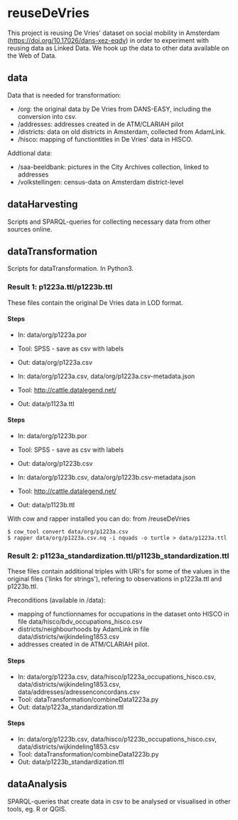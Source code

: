# reuseDeVries

This project is reusing De Vries' dataset on social mobility in Amsterdam (https://doi.org/10.17026/dans-xez-eqdv) in order to experiment with reusing data as Linked Data. We hook up the data to other data available on the Web of Data.

## data
Data that is needed for transformation:
* /org: the original data by De Vries from DANS-EASY, including the conversion into csv.
* /addresses: addresses created in de ATM/CLARIAH pilot
* /districts: data on old districts in Amsterdam, collected from AdamLink.
* /hisco: mapping of functiontitles in De Vries' data in HISCO.

Addtional data:
* /saa-beeldbank: pictures in the City Archives collection, linked to addresses
* /volkstellingen: census-data on Amsterdam district-level

## dataHarvesting
Scripts and SPARQL-queries for collecting necessary data from other sources online.

## dataTransformation
Scripts for dataTransformation. In Python3.

### Result 1: p1223a.ttl/p1223b.ttl
These files contain the original De Vries data in LOD format.

#### Steps
* In: 		data/org/p1223a.por
* Tool:		SPSS - save as csv with labels
* Out:		data/org/p1223a.csv


* In:		data/org/p1223a.csv, data/org/p1223a.csv-metadata.json
* Tool:		http://cattle.datalegend.net/
* Out:		data/p1123a.ttl

#### Steps
* In: 		data/org/p1223b.por
* Tool:		SPSS - save as csv with labels
* Out:		data/org/p1223b.csv


* In:		data/org/p1223b.csv, data/org/p1223b.csv-metadata.json
* Tool:		http://cattle.datalegend.net/
* Out:		data/p1123b.ttl

With cow and rapper installed you can do:
from /reuseDeVries

```
$ cow_tool convert data/org/p1223a.csv
$ rapper data/org/p1223a.csv.nq -i nquads -o turtle > data/p1223a.ttl
```

### Result 2: p1123a_standardization.ttl/p1123b_standardization.ttl
These files contain additional triples with URI's for some of the values in the original files ('links for strings'), refering to observations in p1223a.ttl and p1223b.ttl.

Preconditions (available in /data):
- mapping of functionnames for occupations in the dataset onto HISCO in file data/hisco/bdv_occupations_hisco.csv
- districts/neighbourhoods by AdamLink in file data/districts/wijkindeling1853.csv
- addresses created in de ATM/CLARIAH pilot.

#### Steps
* In:		data/org/p1223a.csv, 
		data/hisco/p1223a_occupations_hisco.csv,
		data/districts/wijkindeling1853.csv,
		data/addresses/adressenconcordans.csv
* Tool:	dataTransformation/combineData1223a.py
* Out:	data/p1223a_standardization.ttl

#### Steps
* In:		data/org/p1223b.csv, 
		data/hisco/p1223b_occupations_hisco.csv,
		data/districts/wijkindeling1853.csv
* Tool:	dataTransformation/combineData1223b.py
* Out:	data/p1223b_standardization.ttl

## dataAnalysis
SPARQL-queries that create data in csv to be analysed or visualised in other tools, eg. R or QGIS.
